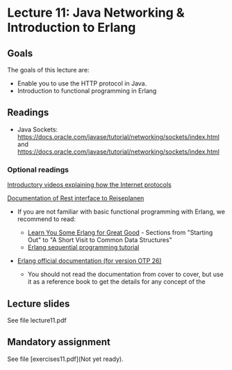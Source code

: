# Lecture 11: Java Networking & Introduction to Erlang

## Goals

The goals of this lecture are:

* Enable you to use the HTTP protocol in Java.
* Introduction to functional programming in Erlang

## Readings

* Java Sockets: https://docs.oracle.com/javase/tutorial/networking/sockets/index.html
  and https://docs.oracle.com/javase/tutorial/networking/sockets/index.html 


### Optional readings

[Introductory videos explaining how the Internet protocols](https://www.khanacademy.org/partner-content/code-org/internet-works)

[Documentation of Rest interface to Rejseplanen](https://github.itu.dk/jst/PCPP2024-Public/blob/main/week11/ReST_documentation_Rejseplanen_Latest.pdf)

* If you are not familiar with basic functional programming with Erlang, we recommend to read:
  * [Learn You Some Erlang for Great Good](https://learnyousomeerlang.com/) - Sections from "Starting Out" to "A Short Visit to Common Data Structures"
  * [Erlang sequential programming tutorial](https://www.erlang.org/docs/26/getting_started/seq_prog)
  
* [Erlang official documentation (for version OTP 26)](https://www.erlang.org/docs/26/)
  * You should not read the documentation from cover to cover, but use it as a reference book to get the details for any concept of the 

## Lecture slides

See file lecture11.pdf

## Mandatory assignment

See file [exercises11.pdf](Not yet ready).
